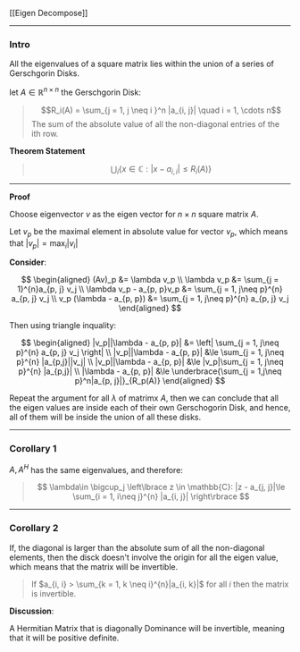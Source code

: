 [[Eigen Decompose]]

---
### **Intro**

All the eigenvalues of a square matrix lies within the union of a series of Gerschgorin Disks. 



let $A \in \mathbb{R}^{n\times n}$ the Gerschgorin Disk: 

> $$R_i(A) = \sum_{j = 1, j \neq i }^n |a_{i, j}| \quad i = 1, \cdots n$$
> The sum of the absolute value of all the non-diagonal entries of the ith row. 

**Theorem Statement**

> $$
> \bigcup_{i} \left\lbrace
>     x \in \mathbb{C}: 
>     |x - a_{i, i}| \le R_i(A)
> \right\rbrace
> $$


---
**Proof**

Choose eigenvector $v$ as the eigen vector for $n\times n$ square matrix $A$. 

Let $v_p$ be the maximal element in absolute value for vector $v_p$, which means that $|v_p| = \max_{i} |v_i|$ 

**Consider**: 

$$
\begin{aligned}
    (Av)_p &= \lambda v_p
    \\
    \lambda v_p &= \sum_{j = 1}^{n}a_{p, j} v_j
    \\
    \lambda v_p - a_{p, p}v_p &= \sum_{j = 1, j\neq p}^{n}
        a_{p, j} v_j
    \\
    v_p (\lambda - a_{p, p}) &= \sum_{j = 1, j\neq p}^{n}
        a_{p, j} v_j
\end{aligned}
$$

Then using triangle inquality: 

$$
\begin{aligned}
    |v_p||\lambda - a_{p, p}| &= 
    \left|
    \sum_{j = 1, j\neq p}^{n}
        a_{p, j} v_j
    \right|
    \\
    |v_p||\lambda - a_{p, p}|
    &\le 
    \sum_{j = 1, j\neq p}^{n}
        |a_{p,j}||v_j|
    \\
    |v_p||\lambda - a_{p, p}|
    &\le 
    |v_p|\sum_{j = 1, j\neq p}^{n}
        |a_{p,j}|
    \\
    |\lambda - a_{p, p}| &\le \underbrace{\sum_{j = 1,j\neq p}^n|a_{p, j}|}_{R_p(A)}
\end{aligned}
$$

Repeat the argument for all $\lambda$ of matrimx $A$, then we can conclude that all the eigen values are inside each of their own Gerschogorin Disk, and hence, all of them will be inside the union of all these disks. 

---
### **Corollary 1** 

$A, A^H$ has the same eigenvalues, and therefore: 

> $$
> \lambda\in \bigcup_j \left\lbrace
>     z \in \mathbb{C}: |z - a_{j, j}|\le \sum_{i = 1, i\neq j}^{n}
>     |a_{i, j}|
> \right\rbrace
> $$


---
### **Corollary 2**

If, the diagonal is larger than the absolute sum of all the non-diagonal elements, then the disck doesn't involve the origin for all the eigen value, which means that the matrix will be invertible. 

> If $a_{i, i} > \sum_{k = 1, k \neq i}^{n}|a_{i, k}|$ for all $i$ then the matrix is invertible. 

**Discussion**:

A Hermitian Matrix that is diagonally Dominance will be invertible, meaning that it will be positive definite. 


